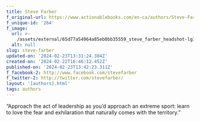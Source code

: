 ```yaml
---
title: Steve Farber
f_original-url: https://www.actionablebooks.com/en-ca/authors/Steve-Farber/
f_unique-id: '264'
f_image:
  url: >-
    /assets/external/65d77a54964a85eb0bb35559_steve_farber_headshot-lg1-180x220.gif
  alt: null
slug: steve-farber
updated-on: '2024-02-23T13:31:24.384Z'
created-on: '2024-02-22T16:46:12.452Z'
published-on: '2024-02-23T13:42:23.311Z'
f_facebook-2: http://www.facebook.com/stevefarber
f_twitter-2: http://twitter.com/stevefarber/
layout: '[authors].html'
tags: authors
---
```


“Approach the act of leadership as you’d approach an extreme sport: learn to love the fear and exhilaration that naturally comes with the territory.”

